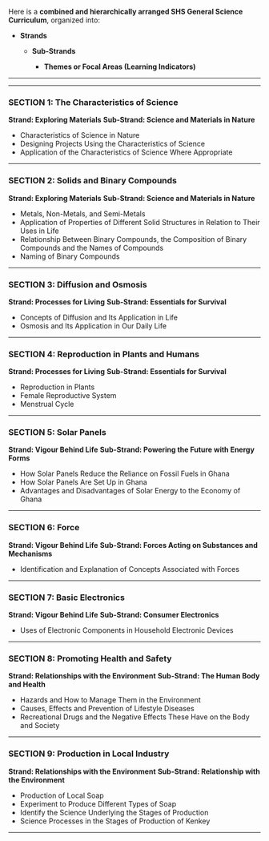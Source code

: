Here is a **combined and hierarchically arranged SHS General Science Curriculum**, organized into:

* **Strands**

  * **Sub-Strands**

    * **Themes or Focal Areas (Learning Indicators)**

---
---

### **SECTION 1: The Characteristics of Science**

**Strand: Exploring Materials**
**Sub-Strand: Science and Materials in Nature**

* Characteristics of Science in Nature
* Designing Projects Using the Characteristics of Science
* Application of the Characteristics of Science Where Appropriate

---

### **SECTION 2: Solids and Binary Compounds**

**Strand: Exploring Materials**
**Sub-Strand: Science and Materials in Nature**

* Metals, Non-Metals, and Semi-Metals
* Application of Properties of Different Solid Structures in Relation to Their Uses in Life
* Relationship Between Binary Compounds, the Composition of Binary Compounds and the Names of Compounds
* Naming of Binary Compounds

---

### **SECTION 3: Diffusion and Osmosis**

**Strand: Processes for Living**
**Sub-Strand: Essentials for Survival**

* Concepts of Diffusion and Its Application in Life
* Osmosis and Its Application in Our Daily Life

---

### **SECTION 4: Reproduction in Plants and Humans**

**Strand: Processes for Living**
**Sub-Strand: Essentials for Survival**

* Reproduction in Plants
* Female Reproductive System
* Menstrual Cycle

---

### **SECTION 5: Solar Panels**

**Strand: Vigour Behind Life**
**Sub-Strand: Powering the Future with Energy Forms**

* How Solar Panels Reduce the Reliance on Fossil Fuels in Ghana
* How Solar Panels Are Set Up in Ghana
* Advantages and Disadvantages of Solar Energy to the Economy of Ghana

---

### **SECTION 6: Force**

**Strand: Vigour Behind Life**
**Sub-Strand: Forces Acting on Substances and Mechanisms**

* Identification and Explanation of Concepts Associated with Forces

---

### **SECTION 7: Basic Electronics**

**Strand: Vigour Behind Life**
**Sub-Strand: Consumer Electronics**

* Uses of Electronic Components in Household Electronic Devices

---

### **SECTION 8: Promoting Health and Safety**

**Strand: Relationships with the Environment**
**Sub-Strand: The Human Body and Health**

* Hazards and How to Manage Them in the Environment
* Causes, Effects and Prevention of Lifestyle Diseases
* Recreational Drugs and the Negative Effects These Have on the Body and Society

---

### **SECTION 9: Production in Local Industry**

**Strand: Relationships with the Environment**
**Sub-Strand: Relationship with the Environment**

* Production of Local Soap
* Experiment to Produce Different Types of Soap
* Identify the Science Underlying the Stages of Production
* Science Processes in the Stages of Production of Kenkey

---